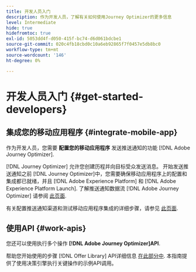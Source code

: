 ```yaml
---
title: 开发人员入门
description: 作为开发人员，了解有关如何使用Journey Optimizer的更多信息
level: Intermediate
hide: true
hidefromtoc: true
exl-id: 5053dd4f-d050-415f-bc74-d6d061bdcbe1
source-git-commit: 020c4fb18cbd0c10a6eb92865f7f0457e5db8bc0
workflow-type: tm+mt
source-wordcount: '146'
ht-degree: 0%

---
```


# 开发人员入门 {#get-started-developers}

## 集成您的移动应用程序 {#integrate-mobile-app}

作为开发人员，您需要 **配置您的移动应用程序** 发送推送通知的功能 [!DNL Adobe Journey Optimizer].

[!DNL Journey Optimizer] 允许您创建历程并向目标受众发送消息。 开始发送推送通知之前 [!DNL Journey Optimizer]中，您需要确保移动应用程序上的配置和集成都已就绪，并且 [!DNL Adobe Experience Platform] 和 [!DNL Adobe Experience Platform Launch]. 了解推送通知数据流 [!DNL Adobe Journey Optimizer] 请参阅 [此页面](../../push/push-gs.md).

有关配置推送通知渠道和测试移动应用程序集成的详细步骤，请参见 [此页面](../../push/push-configuration.md).

## 使用API {#work-apis}

您还可以使用执行多个操作 **[!DNL Adobe Journey Optimizer]API**.

帮助您开始使用的步骤 [!DNL Offer Library] API详细信息 [在此部分中](../../offers/api-reference/getting-started.md). 本指南提供了使用决策引擎执行关键操作的示例API调用。
